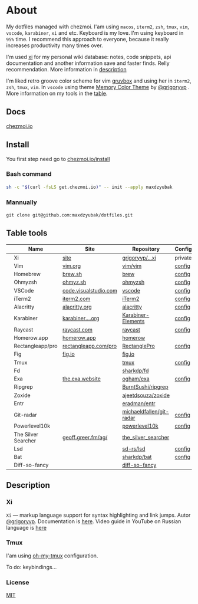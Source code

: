 # About

My dotfiles managed with chezmoi. I'am using `macos`, `iterm2`, `zsh`, `tmux`, `vim`, `vscode`, `karabiner`, `xi` and etc. Keyboard is my love. I'm using keyboard in `95%` time.  I recommend this approach to everyone, because it really increases productivity many times over.

I'm used [xi](https://github.com/grigoryvp/vscode-language-xi) for my personal wiki database: notes, code snippets, api documentation and another information save and faster finds. Relly recommendation. More information in [description](https://github.com/maxdzyubak/dotfiles#xi)

I'm liked retro groove color scheme for vim [gruvbox](https://github.com/morhetz/gruvbox) and using her in `iterm2`, `zsh`, `tmux`, `vim`. In `vscode` using theme [Memory Color Theme](https://marketplace.visualstudio.com/items?itemName=grigoryvp.memory-theme) by [@grigoryvp](https://github.com/grigoryvp) . More information on my tools in the [table](https://github.com/maxdzyubak/dotfiles#table-tools).

## Docs

[chezmoi.io](https://chezmoi.io/)

## Install

You first step need go to [chezmoi.io/install](https://www.chezmoi.io/install/)

### Bash command
```bash
sh -c "$(curl -fsLS get.chezmoi.io)" -- init --apply maxdzyubak
```

### Mannually
```
git clone git@github.com:maxdzyubak/dotfiles.git
```

## Table tools

| | Name | Site | Repository | Config | Description |
| --- | --- | --- | --- | --- | ---   |
|![xi logo](assets/img/xi.svg) | Xi | [site](https://marketplace.visualstudio.com/items?itemName=grigoryvp.language-xi) | [grigoryvp/...xi](https://github.com/grigoryvp/vscode-language-xi)  | private | [description](https://github.com/maxdzyubak/dotfiles#xi) |
|![vim logo](assets/img/vim.svg)| Vim |[vim.org](https://www.vim.org/)| [vim/vim](https://github.com/vim/vim) | [config](https://github.com/maxdzyubak/dotfiles/tree/main/dot_vim) | |
|![brew logo](assets/img/brew.svg)| Homebrew | [brew.sh](https://brew.sh/]) | [brew](https://github.com/Homebrew/brew) | [config](https://github.com/maxdzyubak/dotfiles/blob/main/Brewfile) | |
|![oh my zsh logo](assets/img/ohmyzsh.svg)| Ohmyzsh | [ohmyz.sh](https://ohmyz.sh/) | [ohmyzsh](https://github.com/ohmyzsh/ohmyzsh) | [config](https://github.com/maxdzyubak/dotfiles/blob/main/dot_zshrc) | |
|![vscode logo](assets/img/vscode.svg)| VSCode | [code.visualstudio.com](https://code.visualstudio.com/) | [vscode](https://github.com/Microsoft/vscode/) | [config](https://github.com/maxdzyubak/dotfiles/tree/main/private_Library/private_Application%20Support/private_Code/User) | |
|![iterm2 logo](assets/img/iterm2.svg)| iTerm2 | [iterm2.com](https://iterm2.com/) | [iTerm2](https://github.com/gnachman/iTerm2) | [config](https://github.com/maxdzyubak/dotfiles/tree/main/iterm2) | |
|![alacritty logo](assets/img/alacritty-logo.svg)| Alacritty | [alacritty.org](https://alacritty.org/) | [alacritty](https://github.com/alacritty/alacritty) | [config](https://github.com/maxdzyubak/dotfiles/blob/main/dot_config/alacritty/alacritty.yml) | |
|![karabiner logo](assets/img/karabiner.svg)| Karabiner | [karabiner....org](https://karabiner-elements.pqrs.org/) | [Karabiner-Elements](https://github.com/pqrs-org/Karabiner-Elements) | [config](https://github.com/maxdzyubak/dotfiles/blob/main/dot_config/private_karabiner/private_karabiner.json) | |
|![raycast logo](assets/img/raycast.svg)| Raycast | [raycast.com](https://www.raycast.com/) | [raycast](https://github.com/raycast) | [config](https://github.com/maxdzyubak/dotfiles/tree/main/dot_config/raycast) | |
|![homerow logo](assets/img/homerow.svg)| Homerow.app | [homerow.app](https://www.homerow.app/) | [homerow](https://github.com/dexterleng/homerow) | |
|![rectanglepro logo](assets/img/rectanglepro.svg)| Rectangleapp/pro | [rectangleapp.com/pro](https://rectangleapp.com/pro) | [RectanglePro](https://github.com/rxhanson/RectanglePro-Community) | [config](https://github.com/maxdzyubak/dotfiles/blob/main/dot_config/RectangleProConfig.json) | |
|![fig logo](assets/img/fig.svg)| Fig | [fig.io](https://fig.io/) | [fig.io](https://github.com/withfig) |  | |
|![tmux logo](assets/img/tmux.svg)| Tmux | | [tmux](https://github.com/tmux/tmux) | [config](https://github.com/maxdzyubak/dotfiles/blob/main/dot_config/tmux/tmux.conf.local) | [description](https://github.com/maxdzyubak/dotfiles#tmux) |
|| Fd | | [sharkdp/fd](https://github.com/sharkdp/fd) | | |
|| Exa | [the.exa.website](https://the.exa.website/) | [ogham/exa](https://github.com/ogham/exa) | [config](https://github.com/maxdzyubak/dotfiles/blob/main/dot_zshrc) | |
|| Ripgrep | | [BurntSushi/ripgrep](https://github.com/BurntSushi/ripgrep) | | |
|| Zoxide | | [ajeetdsouza/zoxide](https://github.com/ajeetdsouza/zoxide) | | |
|| Entr | | [eradman/entr](https://github.com/eradman/entr) | | |
|| Git-radar | | [michaeldfallen/git-radar](https://github.com/michaeldfallen/git-radar) | [config](https://github.com/maxdzyubak/dotfiles/blob/main/dot_zshrc#L89) | |
|| Powerlevel10k |  | [powerlevel10k](https://github.com/romkatv/powerlevel10k) | [config](https://github.com/maxdzyubak/dotfiles/blob/main/dot_p10k.zsh) | |
|| The Silver Searcher | [geoff.greer.fm/ag/](https://geoff.greer.fm/ag/) | [the_silver_searcher](https://github.com/ggreer/the_silver_searcher) | | |
|| Lsd |  | [sd-rs/lsd](https://github.com/lsd-rs/lsd) | [config](https://github.com/maxdzyubak/dotfiles/blob/main/dot_zshrc) | |
|| Bat |  | [sharkdp/bat](https://github.com/sharkdp/bat) | [config](https://github.com/maxdzyubak/dotfiles/blob/main/dot_zshrc) | |
|| Diff-so-fancy |  | [diff-so-fancy](https://github.com/so-fancy/diff-so-fancy) | | |

## Description

### Xi

`Xi` — markup language support for syntax highlighting and link jumps. Autor [@grigoryvp](https://github.com/grigoryvp). Documentation is [here](https://github.com/grigoryvp/vscode-language-xi). Video guide in YouTube on Russian language is [here](https://youtu.be/q4Ftg63diDs)

### Tmux

I'am using [oh-my-tmux](https://github.com/gpakosz/.tmux) configuration.

To do: keybindings...

### License

[MIT](https://opensource.org/license/mit/)

